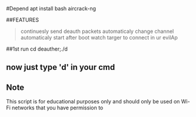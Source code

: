 
#Depend
apt install bash aircrack-ng

##FEATURES
>continuesly send deauth packets
>automaticaly change channel
>automaticaly start after boot
>watch targer to connect in ur evilAp

##1st run
cd deauther;./d
## now just type 'd' in your cmd

## Note
This script is for educational purposes only and should only be used on Wi-Fi networks that you have permission to
